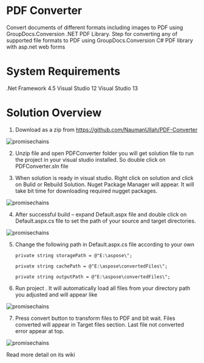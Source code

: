 # PDF Converter
Convert documents of different formats including images to PDF using GroupDocs.Conversion .NET PDF Library. Step for converting any of supported file formats to PDF using  GroupDocs.Conversion C# PDF library with asp.net web forms

# System Requirements

.Net Framework 4.5
Visual Studio 12 
Visual Studio 13

# Solution Overview
1.	Download as a zip from https://github.com/NaumanUllah/PDF-Converter

![promisechains](https://cloud.githubusercontent.com/assets/19569320/15599077/f75091ee-23f9-11e6-9489-d09b6f7b4b40.png)
 
2.	Unzip file and open PDFConverter folder you will get solution file to run the project in your visual studio installed. So double click on PDFConverter.sln file

3.	When solution is ready in visual studio. Right click on solution and click on Bulid or Rebuild Solution. Nuget Package Manager will appear. It will take bit time for downloading required nugget packages.
	

![promisechains](https://cloud.githubusercontent.com/assets/19569320/15599079/f7841de8-23f9-11e6-8376-9229e6c96dca.png)
 
4.	After successful build – expand Default.aspx file and double click on Default.aspx.cs file to set the path of your source and target directories. 
  
![promisechains](https://cloud.githubusercontent.com/assets/19569320/15599076/f71fb09c-23f9-11e6-8971-73849f00c94e.png)

5.	Change the following path in Default.aspx.cs file according to your own 

        private string storagePath = @"E:\aspose\"; 

        private string cachePath = @"E:\aspose\convertedFiles\";

        private string outputPath = @"E:\aspose\convertedFiles\";

6.	Run project . It will automatically load all files from your directory path you adjusted and will appear like
 

![promisechains](https://cloud.githubusercontent.com/assets/19569320/15599078/f755351e-23f9-11e6-9de8-e6ca14d7871a.png)

7.	Press convert button to transform files to PDF and bit wait. Files converted will appear in Target files section. Last file not converted error appear at top. 

![promisechains](https://cloud.githubusercontent.com/assets/19569320/15599080/f7f39696-23f9-11e6-8581-8874b59a260d.png)


Read more detail on its wiki
